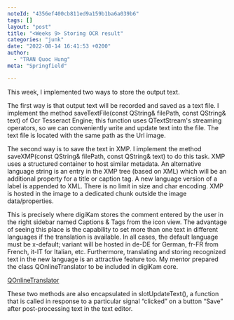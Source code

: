 ```yaml
---
noteId: "4356ef400cb811ed9a159b1ba6a039b6"
tags: []
layout: "post"
title: "<Weeks 9> Storing OCR result"
categories: "junk"
date: "2022-08-14 16:41:53 +0200"
author:
  - "TRAN Quoc Hung"
meta: "Springfield"

---
```


This week, I implemented two ways to store the output text.

The first way is that output text will be recorded and saved as a text file. I implement the method saveTextFile(const QString& filePath, const QString& text) of Ocr Tesseract Engine; this function uses QTextStream's streaming operators, so we can conveniently write and update text into the file. The text file is located with the same path as the Url image.



The second way is to save the text in XMP. I implement the method saveXMP(const QString& filePath, const QString& text) to do this task. XMP uses a structured container to host similar metadata. An alternative language string is an entry in the XMP tree (based on XML) which will be an additional property for a title or caption tag. A new language version of a label is appended to XML. There is no limit in size and char encoding. XMP is hosted in the image to a dedicated chunk outside the image data/properties. 

This is precisely where digiKam stores the comment entered by the user in the right sidebar named Captions & Tags from the icon view. The advantage of seeing this place is the capability to set more than one text in different languages if the translation is available. In all cases, the default language must be x-default; variant will be hosted in de-DE for German, fr-FR from French, it-IT for Italian, etc. Furthermore, translating and storing recognized text in the new language is an attractive feature too. My mentor prepared the class QOnlineTranslator to be included in digiKam core. 

[QOnlineTranslator](https://github.com/crow-translate/QOnlineTranslator)


These two methods are also encapsulated in slotUpdateText(), a function that is called in response to a particular signal “clicked” on a button “Save” after post-processing text in the text editor.

